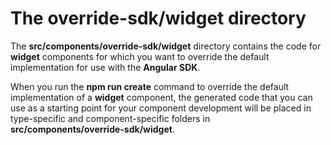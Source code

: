 # The **override-sdk/widget** directory

The **src/components/override-sdk/widget** directory contains the code for **widget** components for which you want to override the default implementation for use with the **Angular SDK**.

When you run the **npm run  create** command to override the default implementation of a **widget** component, the generated code that you can use as a
starting point for your component development will be placed in type-specific and component-specific folders in **src/components/override-sdk/widget**.
